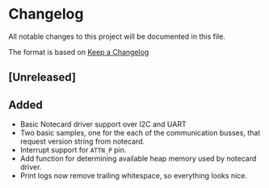 # Changelog

All notable changes to this project will be documented in this file.

The format is based on [Keep a Changelog](https://keepachangelog.com/en/1.0.0/)

## [Unreleased]

## Added

- Basic Notecard driver support over I2C and UART
- Two basic samples, one for the each of the communication busses, that request
  version string from notecard.
- Interrupt support for `ATTN_P` pin.
- Add function for determining available heap memory used by notecard driver.
- Print logs now remove trailing whitespace, so everything looks nice.
